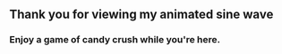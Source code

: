 

## Thank you for viewing my animated sine wave 

### Enjoy a game of candy crush while you're here.

